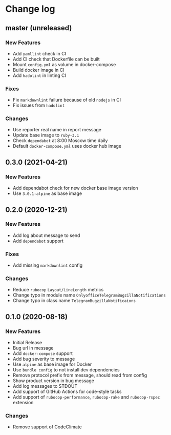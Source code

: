 # Change log

## master (unreleased)

### New Features

* Add `yamllint` check in CI
* Add CI check that Dockerfile can be built
* Mount `config.yml` as volume in docker-compose
* Build docker image in CI
* Add `hadolint` in linting CI

### Fixes

* Fix `markdownlint` failure because of old `nodejs` in CI
* Fix issues from `hadolint`

### Changes

* Use reporter real name in report message
* Update base image to `ruby-3.1`
* Check `dependabot` at 8:00 Moscow time daily
* Default `docker-compose.yml` uses docker hub image

## 0.3.0 (2021-04-21)

### New Features

* Add dependabot check for new docker base image version
* Use `3.0.1-alpine` as base image

## 0.2.0 (2020-12-21)

### New Features

* Add log about message to send
* Add `dependabot` support

### Fixes

* Add missing `markdownlint` config

### Changes

* Reduce `rubocop` `Layout/LineLength` metrics
* Change typo in module name `OnlyofficeTelegramBugzillaNotifications`
* Change typo in class name `TelegramBugzillaNotificaions`

## 0.1.0 (2020-08-18)

### New Features

* Initial Release
* Bug url in message
* Add `docker-compose` support
* Add bug severity to message
* Use `alpine` as base image for Docker
* Use `bundle config` to not install dev dependencies
* Remove protocol prefix from message, should read from config
* Show product version in bug message
* Add log messages to STDOUT
* Add support of GitHub Actions for code-style tasks
* Add support of `rubocop-performance`, `rubocop-rake` and `rubocop-rspec`
  extension

### Changes

* Remove support of CodeClimate
